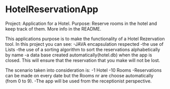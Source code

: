 # HotelReservationApp
Project: Application for a Hotel. Purpose: Reserve rooms in the hotel and keep track of them. More info in the README.

This applications purpose is to make the functionality of a Hotel Rezervation tool.
In this project you can see: 
-JAVA encapsulation respected
-the use of Lists
-the use of a sorting algorithm to sort the reservations alphabetically by name
-a data base created automatically(hotel.db) when the app is closed. This will ensure that the reservation that you make will not be 
lost.

The scenario taken into consideration is:
-1 Hotel
-10 Rooms
-Reservations can be made on every date but the Rooms nr are choose automatically (from 0 to 9).
-The app will be used from the receptionist perspective.
